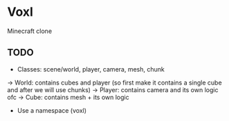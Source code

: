 # Voxl

Minecraft clone

## TODO
- Classes: scene/world, player, camera, mesh, chunk

-> World: contains cubes and player (so first make it contains a single cube and after we will use chunks)
-> Player: contains camera and its own logic ofc
-> Cube: contains mesh + its own logic 

- Use a namespace (voxl)